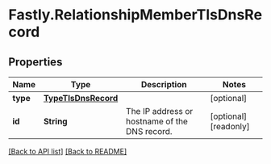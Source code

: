 # Fastly.RelationshipMemberTlsDnsRecord

## Properties

Name | Type | Description | Notes
------------ | ------------- | ------------- | -------------
**type** | [**TypeTlsDnsRecord**](TypeTlsDnsRecord.md) |  | [optional] 
**id** | **String** | The IP address or hostname of the DNS record. | [optional] [readonly] 



[[Back to API list]](../../README.md#endpoints) [[Back to README]](../../README.md)
